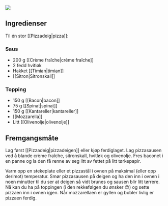 ![](https://trinesmatblogg.no/app/uploads/2015/11/IMG_84651.jpg)

## Ingredienser
Til én stor [[Pizzadeig|pizza]]:

### Saus
- 200 g [[Crème fraîche|crème fraîche]]
- 2 fedd hvitløk
- Hakket [[Timian|timian]]
- [[Sitron|Sitronskall]]

### Topping
- 150 g [[Bacon|bacon]]
- 75 g [[Spinat|spinat]]
- 150 g [[Kantareller|kantareller]]
- [[Mozzarella]]
- Litt [[Olivenolje|olivenolje]]

## Fremgangsmåte

Lag først [[Pizzadeig|pizzadeigen]] eller kjøp ferdiglaget. Lag pizzasausen ved å blande crème fraîche, sitronskall, hvitløk og olivenolje. Fres baconet i en panne og la den få renne av seg litt av fettet på litt tørkepapir.

Varm opp en stekeplate eller et pizzastål i ovnen på maksimal (eller opp derimot) temperatur. Smør pizzasausen på deigen og ha den inn i ovnen i noen minutter til du ser at deigen så vidt brunes og sausen blir litt tørrere. Nå kan du ha på toppingen (i den rekkefølgen du ønsker 😉) og sette pizzaen inn i ovnen igjen. Når mozzarellaen er gyllen og bobler livlig er pizzaen ferdig.